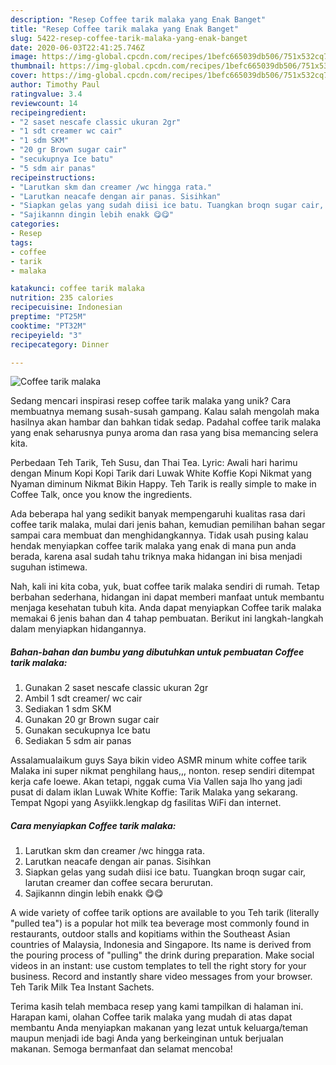 ```yaml
---
description: "Resep Coffee tarik malaka yang Enak Banget"
title: "Resep Coffee tarik malaka yang Enak Banget"
slug: 5422-resep-coffee-tarik-malaka-yang-enak-banget
date: 2020-06-03T22:41:25.746Z
image: https://img-global.cpcdn.com/recipes/1befc665039db506/751x532cq70/coffee-tarik-malaka-foto-resep-utama.jpg
thumbnail: https://img-global.cpcdn.com/recipes/1befc665039db506/751x532cq70/coffee-tarik-malaka-foto-resep-utama.jpg
cover: https://img-global.cpcdn.com/recipes/1befc665039db506/751x532cq70/coffee-tarik-malaka-foto-resep-utama.jpg
author: Timothy Paul
ratingvalue: 3.4
reviewcount: 14
recipeingredient:
- "2 saset nescafe classic ukuran 2gr"
- "1 sdt creamer wc cair"
- "1 sdm SKM"
- "20 gr Brown sugar cair"
- "secukupnya Ice batu"
- "5 sdm air panas"
recipeinstructions:
- "Larutkan skm dan creamer /wc hingga rata."
- "Larutkan neacafe dengan air panas. Sisihkan"
- "Siapkan gelas yang sudah diisi ice batu. Tuangkan broqn sugar cair, larutan creamer dan coffee secara berurutan."
- "Sajikannn dingin lebih enakk 😋😋"
categories:
- Resep
tags:
- coffee
- tarik
- malaka

katakunci: coffee tarik malaka 
nutrition: 235 calories
recipecuisine: Indonesian
preptime: "PT25M"
cooktime: "PT32M"
recipeyield: "3"
recipecategory: Dinner

---
```



![Coffee tarik malaka](https://img-global.cpcdn.com/recipes/1befc665039db506/751x532cq70/coffee-tarik-malaka-foto-resep-utama.jpg)

Sedang mencari inspirasi resep coffee tarik malaka yang unik? Cara membuatnya memang susah-susah gampang. Kalau salah mengolah maka hasilnya akan hambar dan bahkan tidak sedap. Padahal coffee tarik malaka yang enak seharusnya punya aroma dan rasa yang bisa memancing selera kita.

Perbedaan Teh Tarik, Teh Susu, dan Thai Tea. Lyric: Awali hari harimu dengan Minum Kopi Kopi Tarik dari Luwak White Koffie Kopi Nikmat yang Nyaman diminum Nikmat Bikin Happy. Teh Tarik is really simple to make in Coffee Talk, once you know the ingredients.

Ada beberapa hal yang sedikit banyak mempengaruhi kualitas rasa dari coffee tarik malaka, mulai dari jenis bahan, kemudian pemilihan bahan segar sampai cara membuat dan menghidangkannya. Tidak usah pusing kalau hendak menyiapkan coffee tarik malaka yang enak di mana pun anda berada, karena asal sudah tahu triknya maka hidangan ini bisa menjadi suguhan istimewa.


Nah, kali ini kita coba, yuk, buat coffee tarik malaka sendiri di rumah. Tetap berbahan sederhana, hidangan ini dapat memberi manfaat untuk membantu menjaga kesehatan tubuh kita. Anda dapat menyiapkan Coffee tarik malaka memakai 6 jenis bahan dan 4 tahap pembuatan. Berikut ini langkah-langkah dalam menyiapkan hidangannya.

<!--inarticleads1-->

##### Bahan-bahan dan bumbu yang dibutuhkan untuk pembuatan Coffee tarik malaka:

1. Gunakan 2 saset nescafe classic ukuran 2gr
1. Ambil 1 sdt creamer/ wc cair
1. Sediakan 1 sdm SKM
1. Gunakan 20 gr Brown sugar cair
1. Gunakan secukupnya Ice batu
1. Sediakan 5 sdm air panas


Assalamualaikum guys Saya bikin video ASMR minum white coffee tarik Malaka ini super nikmat penghilang haus,,, nonton. resep sendiri ditempat kerja cafe loewe. Akan tetapi, nggak cuma Via Vallen saja lho yang jadi pusat di dalam iklan Luwak White Koffie: Tarik Malaka yang sekarang. Tempat Ngopi yang Asyiikk.lengkap dg fasilitas WiFi dan internet. 

<!--inarticleads2-->

##### Cara menyiapkan Coffee tarik malaka:

1. Larutkan skm dan creamer /wc hingga rata.
1. Larutkan neacafe dengan air panas. Sisihkan
1. Siapkan gelas yang sudah diisi ice batu. Tuangkan broqn sugar cair, larutan creamer dan coffee secara berurutan.
1. Sajikannn dingin lebih enakk 😋😋


A wide variety of coffee tarik options are available to you Teh tarik (literally &#34;pulled tea&#34;) is a popular hot milk tea beverage most commonly found in restaurants, outdoor stalls and kopitiams within the Southeast Asian countries of Malaysia, Indonesia and Singapore. Its name is derived from the pouring process of &#34;pulling&#34; the drink during preparation. Make social videos in an instant: use custom templates to tell the right story for your business. Record and instantly share video messages from your browser. Teh Tarik Milk Tea Instant Sachets. 

Terima kasih telah membaca resep yang kami tampilkan di halaman ini. Harapan kami, olahan Coffee tarik malaka yang mudah di atas dapat membantu Anda menyiapkan makanan yang lezat untuk keluarga/teman maupun menjadi ide bagi Anda yang berkeinginan untuk berjualan makanan. Semoga bermanfaat dan selamat mencoba!
